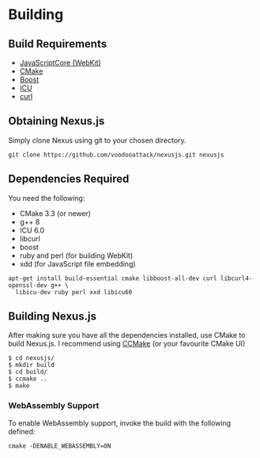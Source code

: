 # Building

## Build Requirements

* [JavaScriptCore (WebKit)](https://webkit.org/)
* [CMake](https://cmake.org)
* [Boost](http://www.boost.org)
* [ICU](http://site.icu-project.org/)
* [curl](https://curl.haxx.se/libcurl/)

## Obtaining Nexus.js

Simply clone Nexus using git to your chosen directory.

```
git clone https://github.com/voodooattack/nexusjs.git nexusjs
```

## Dependencies Required

You need the following:

- CMake 3.3 (or newer)
- g++ 8
- ICU 6.0
- libcurl
- boost
- ruby and perl (for building WebKit)
- xdd (for JavaScript file embedding)

```
apt-get install build-essential cmake libboost-all-dev curl libcurl4-openssl-dev g++ \
  libicu-dev ruby perl xxd libicu60
```

## Building Nexus.js

After making sure you have all the dependencies installed, use CMake to build Nexus.js. I recommend using [CCMake](https://cmake.org/cmake/help/v3.0/manual/ccmake.1.html) (or your favourite CMake UI)
```
$ cd nexusjs/
$ mkdir build
$ cd build/
$ ccmake ..
$ make
```

### WebAssembly Support

To enable WebAssembly support, invoke the build with the following defined:

`cmake -DENABLE_WEBASSEMBLY=ON`

